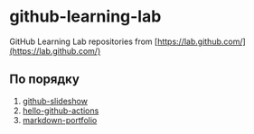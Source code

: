 # github-learning-lab
GitHub Learning Lab repositories from [https://lab.github.com/](https://lab.github.com/)

## По порядку
1. [github-slideshow](/../../../../DS-PRO-PIT/github-slideshow)  
1. [hello-github-actions](/../../../../DS-PRO-PIT/hello-github-actions)  
1. [markdown-portfolio](/../../../../DS-PRO-PIT/markdown-portfolio)  
